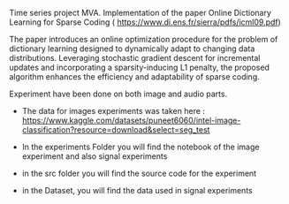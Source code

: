 Time series project MVA. Implementation of the paper Online Dictionary Learning for Sparse Coding ( https://www.di.ens.fr/sierra/pdfs/icml09.pdf)

The paper introduces an online optimization procedure for the problem of dictionary learning designed to dynamically adapt to changing data distributions. Leveraging stochastic gradient descent for incremental updates and incorporating a sparsity-inducing L1 penalty, the proposed algorithm enhances the efficiency and adaptability of sparse coding.

Experiment have been done on both image and audio parts. 

- The data for images experiments was taken here : https://www.kaggle.com/datasets/puneet6060/intel-image-classification?resource=download&select=seg_test

- In the experiments Folder you will find the notebook of the image experiment and also signal experiments
- in the src folder you will find the source code for the experiment
- in the Dataset, you will find the data used in signal experiments
